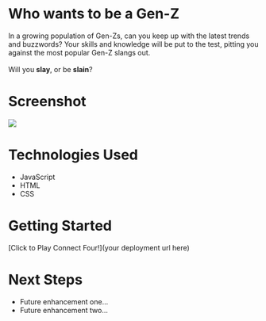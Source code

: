 # Who wants to be a Gen-Z

In a growing population of Gen-Zs, can you keep up with the latest trends and buzzwords? Your skills and knowledge will be put to the test, pitting you against the most popular Gen-Z slangs out. <br><br>Will you **slay**, or be **slain**?

# Screenshot

<img src="https://imgur.com/gallery/6JQpoiC">

# Technologies Used

- JavaScript
- HTML
- CSS

# Getting Started

[Click to Play Connect Four!](your deployment url here)

# Next Steps

- Future enhancement one...
- Future enhancement two...
